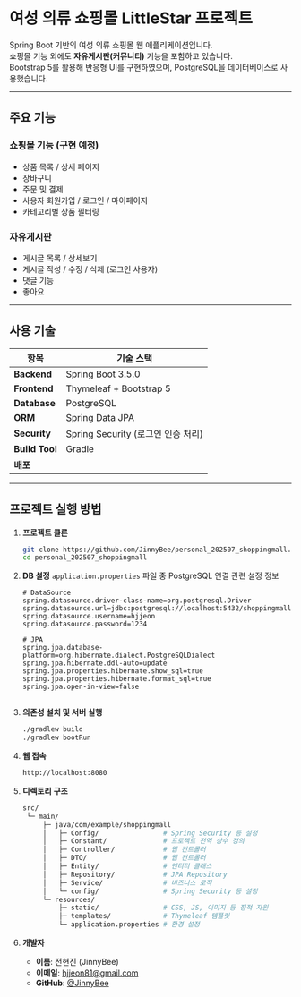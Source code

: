 # 여성 의류 쇼핑몰 LittleStar 프로젝트

Spring Boot 기반의 여성 의류 쇼핑몰 웹 애플리케이션입니다.  
쇼핑몰 기능 외에도 **자유게시판(커뮤니티)** 기능을 포함하고 있습니다.  
Bootstrap 5를 활용해 반응형 UI를 구현하였으며, PostgreSQL을 데이터베이스로 사용했습니다.

---

## 주요 기능

### 쇼핑몰 기능 (구현 예정)
- 상품 목록 / 상세 페이지
- 장바구니
- 주문 및 결제
- 사용자 회원가입 / 로그인 / 마이페이지
- 카테고리별 상품 필터링

### 자유게시판
- 게시글 목록 / 상세보기
- 게시글 작성 / 수정 / 삭제 (로그인 사용자)
- 댓글 기능
- 좋아요

---

## 사용 기술

| 항목          | 기술 스택 |
|---------------|-----------|
| **Backend**   | Spring Boot 3.5.0 |
| **Frontend**  | Thymeleaf + Bootstrap 5 |
| **Database**  | PostgreSQL |
| **ORM**       | Spring Data JPA |
| **Security**  | Spring Security (로그인 인증 처리) |
| **Build Tool**| Gradle |
| **배포**       |  |

---

## 프로젝트 실행 방법

1. **프로젝트 클론**
   ```bash
   git clone https://github.com/JinnyBee/personal_202507_shoppingmall.git
   cd personal_202507_shoppingmall

2. **DB 설정**
`application.properties` 파일 중 PostgreSQL 연결 관련 설정 정보

   ```properties
   # DataSource
   spring.datasource.driver-class-name=org.postgresql.Driver
   spring.datasource.url=jdbc:postgresql://localhost:5432/shoppingmall
   spring.datasource.username=hjjeon
   spring.datasource.password=1234

   # JPA
   spring.jpa.database-platform=org.hibernate.dialect.PostgreSQLDialect
   spring.jpa.hibernate.ddl-auto=update
   spring.jpa.properties.hibernate.show_sql=true
   spring.jpa.properties.hibernate.format_sql=true
   spring.jpa.open-in-view=false


3. **의존성 설치 및 서버 실행**
   ```bash
   ./gradlew build
   ./gradlew bootRun

4. **웹 접속**
   ```bash
   http://localhost:8080

5. **디렉토리 구조**
   ```bash
   src/
    └─ main/
        ├─ java/com/example/shoppingmall
        │   ├─ Config/                # Spring Security 등 설정
        │   ├─ Constant/              # 프로젝트 전역 상수 정의
        │   ├─ Controller/            # 웹 컨트롤러
        │   ├─ DTO/                   # 웹 컨트롤러
        │   ├─ Entity/                # 엔티티 클래스
        │   ├─ Repository/            # JPA Repository
        │   ├─ Service/               # 비즈니스 로직
        │   └─ config/                # Spring Security 등 설정
        └─ resources/
            ├─ static/                # CSS, JS, 이미지 등 정적 자원
            ├─ templates/             # Thymeleaf 템플릿
            └─ application.properties # 환경 설정

6. **개발자**
   - **이름**: 전현진 (JinnyBee)  
   - **이메일**: hjjeon81@gmail.com  
   - **GitHub**: [@JinnyBee](https://github.com/JinnyBee)
